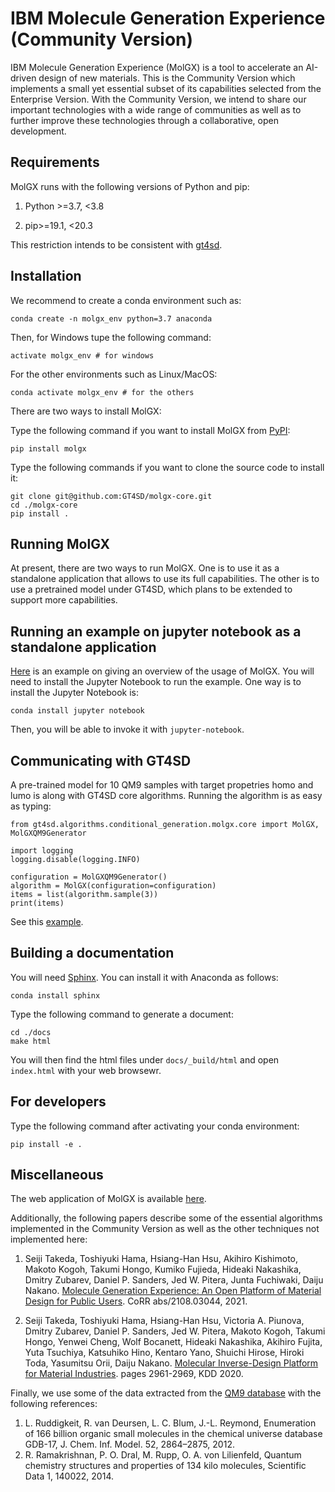 # IBM Molecule Generation Experience (Community Version)


IBM Molecule Generation Experience (MolGX) is a tool to accelerate an AI-driven design of new materials. 
This is the Community Version which implements a small yet essential subset of its capabilities selected 
from the Enterprise Version. 
With the Community Version, we intend to share our important technologies with a wide range of communities
as well as to further improve these technologies through a collaborative, open development. 

## Requirements

MolGX runs with the following versions of Python and pip:

1. Python >=3.7, <3.8

2. pip>=19.1, <20.3


This restriction intends to be consistent with [gt4sd](https://github.com/GT4SD/gt4sd-core). 

## Installation

We recommend to create a conda environment such as:

```CommandLine
conda create -n molgx_env python=3.7 anaconda
```

Then, for Windows tupe the following command:

```CommandLine
activate molgx_env # for windows
```

For the other environments such as Linux/MacOS:

```CommandLine
conda activate molgx_env # for the others
```

There are two ways to install MolGX:

Type the following command if you want to install MolGX from [PyPI](https://pypi.org/): 

```CommandLine
pip install molgx
```

Type the following commands if you want to clone the source code to install it: 

```CommandLine
git clone git@github.com:GT4SD/molgx-core.git
cd ./molgx-core
pip install .
```

## Running MolGX

At present, there are two ways to run MolGX. One is to use it as a standalone application that allows to use its full capabilities. 
The other is to use a pretrained model under GT4SD, which plans to be extended to support more capabilities. 

##  Running an example on jupyter notebook as a standalone application

[Here](/example/jupyter_notebook/MolGX_tutorial.ipynb) is an example on giving an overview of the usage of MolGX. 
You will need to install the Jupyter Notebook to run the example.
One way is to install the Jupyter Notebook is: 

```CommandLine
conda install jupyter notebook
```

Then, you will be able to invoke it with ```jupyter-notebook```.

## Communicating with GT4SD

A pre-trained model for 10 QM9 samples with target propetries homo and lumo is along with GT4SD core algorithms. Running the algorithm is as easy as typing:

```CommandLine
from gt4sd.algorithms.conditional_generation.molgx.core import MolGX, MolGXQM9Generator

import logging
logging.disable(logging.INFO)

configuration = MolGXQM9Generator()
algorithm = MolGX(configuration=configuration)
items = list(algorithm.sample(3))
print(items)
```

See this [example](https://github.com/GT4SD/gt4sd-core/tree/main/notebooks/gt4sd_molgx_example.ipynb). 

## Building a documentation

You will need [Sphinx](https://www.sphinx-doc.org/en/master/index.html). You can install it with Anaconda as follows:

```CommandLine
conda install sphinx
```

Type the following command to generate a document: 

```CommandLine
cd ./docs
make html
```

You will then find the html files under `docs/_build/html` and open `index.html` with your web browsewr. 

## For developers

Type the following command after activating your conda environment:

```CommandLine
pip install -e .
```

## Miscellaneous

The web application of MolGX is available [here](https://molgx.draco.res.ibm.com/). 

Additionally, the following papers describe some of the essential algorithms implemented in the Community Version as well as the other techniques not implemented here: 

1. Seiji Takeda, Toshiyuki Hama, Hsiang-Han Hsu, Akihiro Kishimoto, Makoto Kogoh, Takumi Hongo, Kumiko Fujieda, Hideaki Nakashika, Dmitry Zubarev, Daniel P. Sanders, Jed W. Pitera, Junta Fuchiwaki, Daiju Nakano. 
[Molecule Generation Experience: An Open Platform of Material Design for Public Users](https://arxiv.org/abs/2108.03044). CoRR abs/2108.03044, 2021. 

2. Seiji Takeda, Toshiyuki Hama, Hsiang-Han Hsu, Victoria A. Piunova, Dmitry Zubarev, Daniel P. Sanders, Jed W. Pitera, Makoto Kogoh, Takumi Hongo, Yenwei Cheng, Wolf Bocanett, Hideaki Nakashika, Akihiro Fujita, Yuta Tsuchiya, Katsuhiko Hino, Kentaro Yano, Shuichi Hirose, Hiroki Toda, Yasumitsu Orii, Daiju Nakano. 
[Molecular Inverse-Design Platform for Material Industries](https://arxiv.org/abs/2004.11521). pages 2961-2969, KDD 2020. 

Finally, we use some of the data extracted from the [QM9 database](http://quantum-machine.org/) with the following references:

1. L. Ruddigkeit, R. van Deursen, L. C. Blum, J.-L. Reymond, Enumeration of 166 billion organic small molecules in the chemical universe database GDB-17, J. Chem. Inf. Model. 52, 2864–2875, 2012.
2. R. Ramakrishnan, P. O. Dral, M. Rupp, O. A. von Lilienfeld, Quantum chemistry structures and properties of 134 kilo molecules, Scientific Data 1, 140022, 2014.
